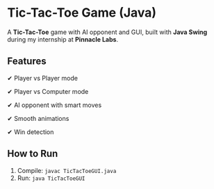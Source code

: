 # Tic-Tac-Toe Game (Java)

A **Tic-Tac-Toe** game with AI opponent and GUI, built with **Java Swing** during my internship at **Pinnacle Labs**.

## Features
✔ Player vs Player mode 

✔ Player vs Computer mode 

✔ AI opponent with smart moves  

✔ Smooth animations  

✔ Win detection  

## How to Run
1. Compile: `javac TicTacToeGUI.java`
2. Run: `java TicTacToeGUI`

